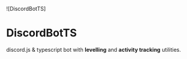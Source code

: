 ![DiscordBotTS]

# DiscordBotTS

discord.js & typescript bot with **levelling** and **activity tracking** utilities. 